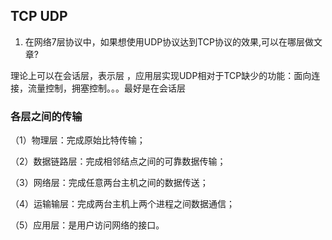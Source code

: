 ## TCP UDP

1. 在网络7层协议中，如果想使用UDP协议达到TCP协议的效果,可以在哪层做文章?

理论上可以在会话层，表示层 ，应用层实现UDP相对于TCP缺少的功能：面向连接，流量控制，拥塞控制。。。最好是在会话层

### 各层之间的传输

（1）物理层：完成原始比特传输；          

（2）数据链路层：完成相邻结点之间的可靠数据传输；

（3）网络层：完成任意两台主机之间的数据传送；  

（4）运输输层：完成两台主机上两个进程之间数据通信；

（5）应用层：是用户访问网络的接口。